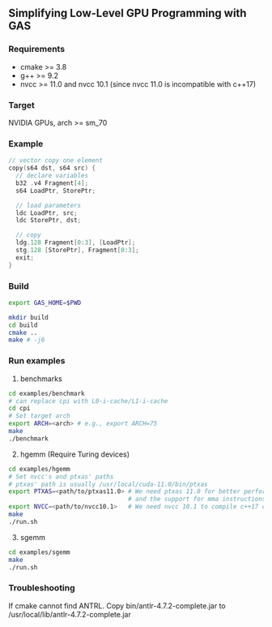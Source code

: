 ## Simplifying Low-Level GPU Programming with GAS

### Requirements
* cmake >= 3.8
* g++ >= 9.2
* nvcc >= 11.0 and nvcc 10.1 (since nvcc 11.0 is incompatible with c++17)

### Target
NVIDIA GPUs, arch >= sm_70

### Example
```c++
// vector copy one element
copy(s64 dst, s64 src) {
  // declare variables
  b32 .v4 Fragment[4];
  s64 LoadPtr, StorePtr;

  // load parameters
  ldc LoadPtr, src;
  ldc StorePtr, dst;

  // copy
  ldg.128 Fragment[0:3], [LoadPtr];
  stg.128 [StorePtr], Fragment[0:3];
  exit;
}
```

### Build
```bash
export GAS_HOME=$PWD

mkdir build
cd build
cmake ..
make # -j6
```

### Run examples
1. benchmarks
```bash
cd examples/benchmark
# can replace cpi with L0-i-cache/L1-i-cache
cd cpi
# Set target arch
export ARCH=<arch> # e.g., export ARCH=75
make
./benchmark
```

2. hgemm (Require Turing devices)
```bash
cd examples/hgemm
# Set nvcc's and ptxas' paths
# ptxas' path is usually /usr/local/cuda-11.0/bin/ptxas
export PTXAS=<path/to/ptxas11.0> # We need ptxas 11.0 for better performance,
                                 # and the support for mma instructions
export NVCC=<path/to/nvcc10.1>   # We need nvcc 10.1 to compile c++17 code
make
./run.sh
```

3. sgemm 
```bash
cd examples/sgemm
make
./run.sh
```

### Troubleshooting
If cmake cannot find ANTRL. Copy bin/antlr-4.7.2-complete.jar to /usr/local/lib/antlr-4.7.2-complete.jar
